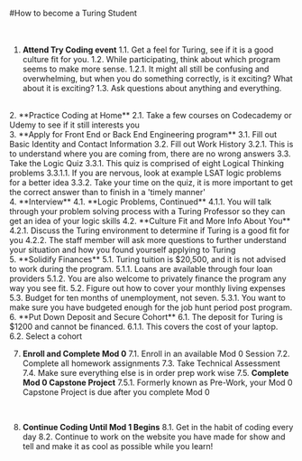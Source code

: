#How to become a Turing Student
<br /><br /><br />

1. **Attend Try Coding event**
	1.1. Get a feel for Turing, see if it is a good culture fit for you.
	1.2. While participating, think about which program seems to make more sense.
		1.2.1. It might all still be confusing and overwhelming, but when you do something correctly, is it exciting? What about it is exciting?
	1.3. Ask questions about anything and everything.
<br />
2. **Practice Coding at Home**
	2.1. Take a few courses on Codecademy or Udemy to see if it still interests you
<br />
3. **Apply for Front End or Back End Engineering program**
	3.1. Fill out Basic Identity and Contact Information
	3.2. Fill out Work History
		3.2.1. This is to understand where you are coming from, there are no wrong answers
	3.3. Take the Logic Quiz
		3.3.1. This quiz is comprised of eight Logical Thinking problems
			3.3.1.1. If you are nervous, look at example LSAT logic problems for a better idea
		3.3.2. Take your time on the quiz, it is more important to get the correct answer than to finish in a 'timely manner'
<br />
4. **Interview**
	4.1. **Logic Problems, Continued**
		4.1.1. You will talk through your problem solving process with a Turing Professor so they can get an idea of your logic skills
	4.2. **Culture Fit and More Info About You**
		4.2.1. Discuss the Turing environment to determine if Turing is a good fit for you
		4.2.2. The staff member will ask more questions to further understand your situation and how you found yourself applying to Turing
<br />
5. **Solidify Finances**
	5.1. Turing tuition is $20,500, and it is not advised to work during the program.
		5.1.1. Loans are available through four loan providers
		5.1.2. You are also welcome to privately finance the program any way you see fit.
	5.2. Figure out how to cover your monthly living expenses
	5.3. Budget for ten months of unemployment, not seven.
		5.3.1. You want to make sure you have budgeted enough for the job hunt period post program.
<br />
6. **Put Down Deposit and Secure Cohort**
	6.1. The deposit for Turing is $1200 and cannot be financed.
		6.1.1. This covers the cost of your laptop.
	6.2. Select a cohort
<br />

7. **Enroll and Complete Mod 0**
	7.1. Enroll in an available Mod 0 Session
	7.2. Complete all homework assignments
	7.3. Take Technical Assessment
	7.4. Make sure everything else is in order prep work wise
	7.5. **Complete Mod 0 Capstone Project**
		7.5.1. Formerly known as Pre-Work, your Mod 0 Capstone Project is due after you complete Mod 0
<br />

8. **Continue Coding Until Mod 1 Begins**
	8.1. Get in the habit of coding every day
	8.2. Continue to work on the website you have made for show and tell and make it as cool as possible while you learn!